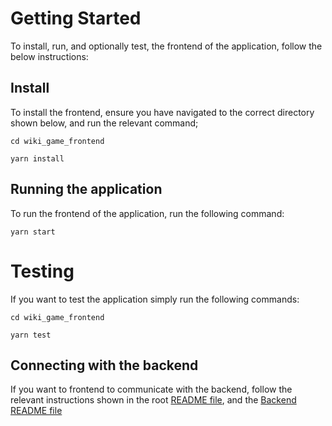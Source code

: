 # Getting Started

To install, run, and optionally test, the frontend of the application, follow the below instructions:

## Install

To install the frontend, ensure you have navigated to the correct directory shown below, and run the relevant command;

`cd wiki_game_frontend`

`yarn install`

## Running the application

To run the frontend of the application, run the following command:

`yarn start`

# Testing

If you want to test the application simply run the following commands:

`cd wiki_game_frontend`

`yarn test`

## Connecting with the backend

If you want to frontend to communicate with the backend, follow the relevant instructions shown in the root [README file](../README.md), and the [Backend README file](../wiki_game_backend/README.md)